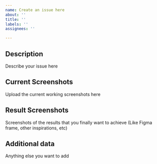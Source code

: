 ```yaml
---
name: Create an issue here
about: ''
title: ''
labels: ''
assignees: ''

---
```


## Description
Describe your issue here

## Current Screenshots
Upload the current working screenshots here

## Result Screenshots
Screenshots of the results that you finally want to achieve (Like Figma frame, other inspirations, etc)

## Additional data
Anything else you want to add
